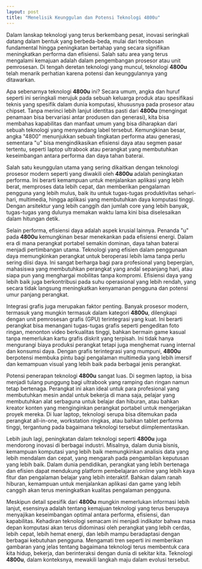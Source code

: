 ```yaml
---
layout: post
title: "Menelisik Keunggulan dan Potensi Teknologi 4800u"
---
```


Dalam lanskap teknologi yang terus berkembang pesat, inovasi seringkali datang dalam bentuk yang berbeda-beda, mulai dari terobosan fundamental hingga peningkatan bertahap yang secara signifikan meningkatkan performa dan efisiensi. Salah satu area yang terus mengalami kemajuan adalah dalam pengembangan prosesor atau unit pemrosesan. Di tengah deretan teknologi yang muncul, teknologi **4800u** telah menarik perhatian karena potensi dan keunggulannya yang ditawarkan.

Apa sebenarnya teknologi **4800u** ini? Secara umum, angka dan huruf seperti ini seringkali merujuk pada sebuah keluarga produk atau spesifikasi teknis yang spesifik dalam dunia komputasi, khususnya pada prosesor atau chipset. Tanpa merinci lebih lanjut identitas pasti dari **4800u** (mengingat penamaan bisa bervariasi antar produsen dan generasi), kita bisa membahas kapabilitas dan manfaat umum yang bisa diharapkan dari sebuah teknologi yang menyandang label tersebut. Kemungkinan besar, angka "4800" menunjukkan sebuah tingkatan performa atau generasi, sementara "u" bisa mengindikasikan efisiensi daya atau segmen pasar tertentu, seperti laptop ultrabook atau perangkat yang membutuhkan keseimbangan antara performa dan daya tahan baterai.

Salah satu keunggulan utama yang sering dikaitkan dengan teknologi prosesor modern seperti yang diwakili oleh **4800u** adalah peningkatan performa. Ini berarti kemampuan untuk menjalankan aplikasi yang lebih berat, memproses data lebih cepat, dan memberikan pengalaman pengguna yang lebih mulus, baik itu untuk tugas-tugas produktivitas sehari-hari, multimedia, hingga aplikasi yang membutuhkan daya komputasi tinggi. Dengan arsitektur yang lebih canggih dan jumlah core yang lebih banyak, tugas-tugas yang dulunya memakan waktu lama kini bisa diselesaikan dalam hitungan detik.

Selain performa, efisiensi daya adalah aspek krusial lainnya. Penanda "u" pada **4800u** kemungkinan besar menekankan pada efisiensi energi. Dalam era di mana perangkat portabel semakin dominan, daya tahan baterai menjadi pertimbangan utama. Teknologi yang efisien dalam penggunaan daya memungkinkan perangkat untuk beroperasi lebih lama tanpa perlu sering diisi daya. Ini sangat berharga bagi para profesional yang bepergian, mahasiswa yang membutuhkan perangkat yang andal sepanjang hari, atau siapa pun yang menghargai mobilitas tanpa kompromi. Efisiensi daya yang lebih baik juga berkontribusi pada suhu operasional yang lebih rendah, yang secara tidak langsung meningkatkan kenyamanan pengguna dan potensi umur panjang perangkat.

Integrasi grafis juga merupakan faktor penting. Banyak prosesor modern, termasuk yang mungkin termasuk dalam kategori **4800u**, dilengkapi dengan unit pemrosesan grafis (GPU) terintegrasi yang kuat. Ini berarti perangkat bisa menangani tugas-tugas grafis seperti pengeditan foto ringan, menonton video berkualitas tinggi, bahkan bermain game kasual tanpa memerlukan kartu grafis diskrit yang terpisah. Ini tidak hanya mengurangi biaya produksi perangkat tetapi juga menghemat ruang internal dan konsumsi daya. Dengan grafis terintegrasi yang mumpuni, **4800u** berpotensi membuka pintu bagi pengalaman multimedia yang lebih imersif dan kemampuan visual yang lebih baik pada berbagai jenis perangkat.

Potensi penerapan teknologi **4800u** sangat luas. Di segmen laptop, ia bisa menjadi tulang punggung bagi ultrabook yang ramping dan ringan namun tetap bertenaga. Perangkat ini akan ideal untuk para profesional yang membutuhkan mesin andal untuk bekerja di mana saja, pelajar yang membutuhkan alat serbaguna untuk belajar dan hiburan, atau bahkan kreator konten yang menginginkan perangkat portabel untuk mengerjakan proyek mereka. Di luar laptop, teknologi serupa bisa ditemukan pada perangkat all-in-one, workstation ringkas, atau bahkan tablet performa tinggi, tergantung pada bagaimana teknologi tersebut diimplementasikan.

Lebih jauh lagi, peningkatan dalam teknologi seperti **4800u** juga mendorong inovasi di berbagai industri. Misalnya, dalam dunia bisnis, kemampuan komputasi yang lebih baik memungkinkan analisis data yang lebih mendalam dan cepat, yang mengarah pada pengambilan keputusan yang lebih baik. Dalam dunia pendidikan, perangkat yang lebih bertenaga dan efisien dapat mendukung platform pembelajaran online yang lebih kaya fitur dan pengalaman belajar yang lebih interaktif. Bahkan dalam ranah hiburan, kemampuan untuk menjalankan aplikasi dan game yang lebih canggih akan terus meningkatkan kualitas pengalaman pengguna.

Meskipun detail spesifik dari **4800u** mungkin memerlukan informasi lebih lanjut, esensinya adalah tentang kemajuan teknologi yang terus berupaya menyajikan keseimbangan optimal antara performa, efisiensi, dan kapabilitas. Kehadiran teknologi semacam ini menjadi indikator bahwa masa depan komputasi akan terus didominasi oleh perangkat yang lebih cerdas, lebih cepat, lebih hemat energi, dan lebih mampu beradaptasi dengan berbagai kebutuhan pengguna. Mengamati tren seperti ini memberikan gambaran yang jelas tentang bagaimana teknologi terus membentuk cara kita hidup, bekerja, dan berinteraksi dengan dunia di sekitar kita. Teknologi **4800u**, dalam konteksnya, mewakili langkah maju dalam evolusi tersebut.
